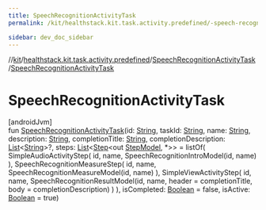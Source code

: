 ```yaml
---
title: SpeechRecognitionActivityTask
permalink: /kit/healthstack.kit.task.activity.predefined/-speech-recognition-activity-task/-speech-recognition-activity-task.html

sidebar: dev_doc_sidebar
---
```

//[kit](../../../index.html)/[healthstack.kit.task.activity.predefined](../index.html)/[SpeechRecognitionActivityTask](index.html)/[SpeechRecognitionActivityTask](-speech-recognition-activity-task.html)



# SpeechRecognitionActivityTask



[androidJvm]\
fun [SpeechRecognitionActivityTask](-speech-recognition-activity-task.html)(id: [String](https://kotlinlang.org/api/latest/jvm/stdlib/kotlin/-string/index.html), taskId: [String](https://kotlinlang.org/api/latest/jvm/stdlib/kotlin/-string/index.html), name: [String](https://kotlinlang.org/api/latest/jvm/stdlib/kotlin/-string/index.html), description: [String](https://kotlinlang.org/api/latest/jvm/stdlib/kotlin/-string/index.html), completionTitle: [String](https://kotlinlang.org/api/latest/jvm/stdlib/kotlin/-string/index.html), completionDescription: [List](https://kotlinlang.org/api/latest/jvm/stdlib/kotlin.collections/-list/index.html)&lt;[String](https://kotlinlang.org/api/latest/jvm/stdlib/kotlin/-string/index.html)&gt;?, steps: [List](https://kotlinlang.org/api/latest/jvm/stdlib/kotlin.collections/-list/index.html)&lt;[Step](../../healthstack.kit.task.base/-step/index.html)&lt;out [StepModel](../../healthstack.kit.task.base/-step-model/index.html), *&gt;&gt; = listOf(
        SimpleAudioActivityStep(
            id, name, SpeechRecognitionIntroModel(id, name)
        ),
        SpeechRecognitionMeasureStep(
            id, name, SpeechRecognitionMeasureModel(id, name)
        ),
        SimpleViewActivityStep(
            id, name, SpeechRecognitionResultModel(id, name, header = completionTitle, body = completionDescription)
        )
    ), isCompleted: [Boolean](https://kotlinlang.org/api/latest/jvm/stdlib/kotlin/-boolean/index.html) = false, isActive: [Boolean](https://kotlinlang.org/api/latest/jvm/stdlib/kotlin/-boolean/index.html) = true)




